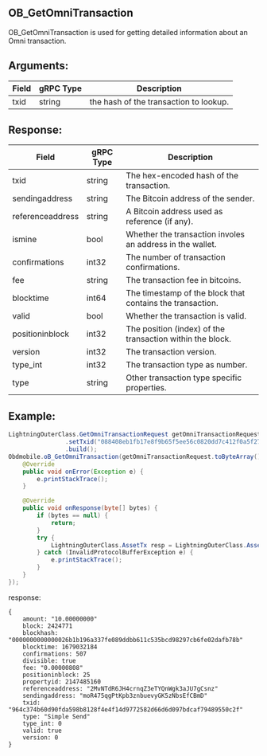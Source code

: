 ## OB_GetOmniTransaction

OB_GetOmniTransaction is used for getting detailed information about an Omni transaction.

## Arguments:
| Field		            |	gRPC Type		    |	 Description  |
| -------- 	            |	---------           |    ---------    |  
| txid   |	string	    |the hash of the transaction to lookup.|

## Response:
| Field		            |	gRPC Type		    |	 Description  |
| -------- 	            |	---------           |    ---------    |  
| txid     |	string	    |The hex-encoded hash of the transaction.|
| sendingaddress     |	string	    |The Bitcoin address of the sender.|
| referenceaddress     |	string	    |A Bitcoin address used as reference (if any).|
| ismine     |	bool	    |Whether the transaction involes an address in the wallet.|
| confirmations     |	int32	    |The number of transaction confirmations.|
| fee     |	string	    |The transaction fee in bitcoins.|
| blocktime     |	int64	    |The timestamp of the block that contains the transaction.|
| valid     |	bool	    |Whether the transaction is valid.|
| positioninblock     |	int32	    |The position (index) of the transaction within the block.|
| version     |	int32	    |The transaction version.|
| type_int     |	int32	    |The transaction type as number.|
| type     |	string	    |Other transaction type specific properties.|

## Example:

<!--
java code example
-->

```java
LightningOuterClass.GetOmniTransactionRequest getOmniTransactionRequest = LightningOuterClass.GetOmniTransactionRequest.newBuilder()
                .setTxid("088408eb1fb17e8f9b65f5ee56c0820dd7c412f0a5f276195b84c096d6c846ff")
                .build();
Obdmobile.oB_GetOmniTransaction(getOmniTransactionRequest.toByteArray(), new Callback() {
    @Override
    public void onError(Exception e) {
        e.printStackTrace();
    }

    @Override
    public void onResponse(byte[] bytes) {
        if (bytes == null) {
            return;
        }
        try {
            LightningOuterClass.AssetTx resp = LightningOuterClass.AssetTx.parseFrom(bytes);
        } catch (InvalidProtocolBufferException e) {
            e.printStackTrace();
        }
    }
});
```

<!--
The response for the example
-->
response:
```
{
    amount: "10.00000000"
    block: 2424771
    blockhash: "0000000000000026b1b196a337fe089ddbb611c535bcd98297cb6fe02dafb78b"
    blocktime: 1679032184
    confirmations: 507
    divisible: true
    fee: "0.00000808"
    positioninblock: 25
    propertyid: 2147485160
    referenceaddress: "2MvNTdR6JH4crnqZ3eTYQnWgk3aJU7gCsnz"
    sendingaddress: "moR475qgPtKpb3znbuevyGK5zNbsEfCBmD"
    txid: "964c374b60d90fda598b8128f4e4f14d9772582d66d6d097bdcaf79489550c2f"
    type: "Simple Send"
    type_int: 0
    valid: true
    version: 0
}
```
